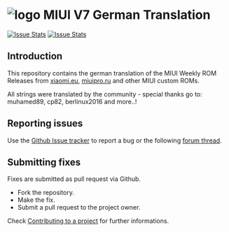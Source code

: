 # ![logo](http://en.miui.com/static/index7/images/miui7/overview_0.png) MIUI V7 German Translation

[![Issue Stats](http://www.issuestats.com/github/muhamed89/MIUI/badge/issue)](http://www.issuestats.com/github/muhamed89/MIUI) [![Issue Stats](http://www.issuestats.com/github/muhamed89/MIUI/badge/pr)](http://www.issuestats.com/github/muhamed89/MIUI)

## Introduction

This repository contains the german translation of the MIUI Weekly ROM Releases from [xiaomi.eu](http://xiaomi.eu/community/forums/103/), [miuipro.ru](http://miuipro.ru/roms/) and other MIUI custom ROMs.

All strings were translated by the community - special thanks go to:
muhamed89, cp82, berlinux2016 and more..!

## Reporting issues

Use the [Github Issue tracker](https://github.com/muhamed89/MIUI/issues) to report a bug or the following [forum thread](http://xiaomi.eu/community/threads/28411).


## Submitting fixes

Fixes are submitted as pull request via Github.

- Fork the repository.
- Make the fix.
- Submit a pull request to the project owner.

Check [Contributing to a project](https://guides.github.com/activities/forking) for further informations.
